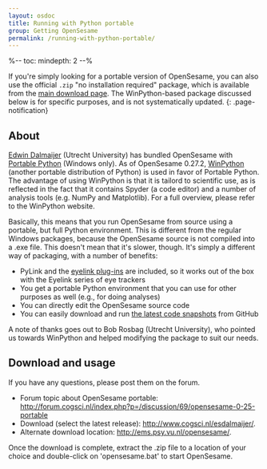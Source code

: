```yaml
---
layout: osdoc
title: Running with Python portable
group: Getting OpenSesame
permalink: /running-with-python-portable/
---
```


%--
toc:
 mindepth: 2
--%

If you're simply looking for a portable version of OpenSesame, you can also use the official `.zip` "no installation required" package, which is available from the [main download page](/getting-opensesame/download/). The WinPython-based package discussed below is for specific purposes, and is not systematically updated.
{: .page-notification}

## About

[Edwin Dalmaijer][edwin] (Utrecht University) has bundled OpenSesame with [Portable Python][portable-python] (Windows only). As of OpenSesame 0.27.2, [WinPython][winpython] (another portable distribution of Python) is used in favor of Portable Python. The advantage of using WinPython is that it is tailord to scientific use, as is reflected in the fact that it contains Spyder (a code editor) and a number of analysis tools (e.g. NumPy and Matplotlib). For a full overview, please refer to the WinPython website.

Basically, this means that you run OpenSesame from source using a portable, but full Python environment. This is different from the regular Windows packages, because the OpenSesame source is not compiled into a .exe file. This doesn't mean that it's slower, though. It's simply a different way of packaging, with a number of benefits:

- PyLink and the [eyelink plug-ins][eyelink] are included, so it works out of the box with the Eyelink series of eye trackers
- You get a portable Python environment that you can use for other purposes as well (e.g., for doing analyses)
- You can directly edit the OpenSesame source code
- You can easily download and run [the latest code snapshots][latest-code] from GitHub

A note of thanks goes out to Bob Rosbag (Utrecht University), who pointed us towards WinPython and helped modifying the package to suit our needs.

## Download and usage

If you have any questions, please post them on the forum.

- Forum topic about OpenSesame portable: <http://forum.cogsci.nl/index.php?p=/discussion/69/opensesame-0-25-portable>
- Download (select the latest release): <http://www.cogsci.nl/esdalmaijer/>.
- Alternate download location: <http://ems.psy.vu.nl/opensesame/>.

Once the download is complete, extract the .zip file to a location of your choice and double-click on 'opensesame.bat' to start OpenSesame.

[edwin]: http://staff.fss.uu.nl/esdalmaijer
[portable-python]: http://www.portablepython.com/
[winpython]: http://code.google.com/p/winpython/
[eyelink]: /devices/eyelink
[questionnaire]: /plug-ins/questionnaire-plug-ins
[latest-code]: /getting-opensesame/development-snapshots
